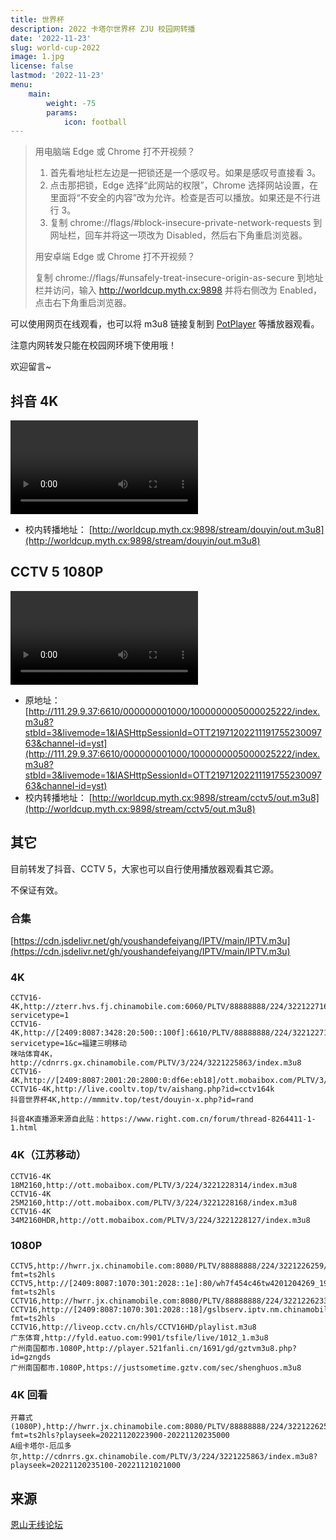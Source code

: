 ```yaml
---
title: 世界杯
description: 2022 卡塔尔世界杯 ZJU 校园网转播
date: '2022-11-23'
slug: world-cup-2022
image: 1.jpg
license: false
lastmod: '2022-11-23'
menu:
    main:
        weight: -75
        params:
            icon: football
---
```


> 用电脑端 Edge 或 Chrome 打不开视频？
>
> 1. 首先看地址栏左边是一把锁还是一个感叹号。如果是感叹号直接看 3。
> 2. 点击那把锁，Edge 选择“此网站的权限”，Chrome 选择网站设置，在里面将“不安全的内容”改为允许。检查是否可以播放。如果还是不行进行 3。
> 3. 复制 chrome://flags/#block-insecure-private-network-requests 到网址栏，回车并将这一项改为 Disabled，然后右下角重启浏览器。
>
> 用安卓端 Edge 或 Chrome 打不开视频？
>
> 复制 chrome://flags/#unsafely-treat-insecure-origin-as-secure 到地址栏并访问，输入 http://worldcup.myth.cx:9898 并将右侧改为 Enabled，点击右下角重启浏览器。

可以使用网页在线观看，也可以将 m3u8 链接复制到 [PotPlayer](https://potplayer.daum.net/?lang=zh_CN) 等播放器观看。

注意内网转发只能在校园网环境下使用哦！

欢迎留言~

## 抖音 4K
<body>
  <video
    id="video1"
    class="video-js vjs-default-skin vjs-16-9"
    controls
    preload="none"
    data-setup="{}"
  >
    <source src="http://worldcup.myth.cx:9898/stream/douyin/out.m3u8" type="application/x-mpegURL" />
  </video>

  <script src="https://vjs.zencdn.net/7.20.3/video.min.js"></script>
</body>

+ 校内转播地址：
  [http://worldcup.myth.cx:9898/stream/douyin/out.m3u8](http://worldcup.myth.cx:9898/stream/douyin/out.m3u8)

## CCTV 5 1080P

<body>
  <video
    id="video1"
    class="video-js vjs-default-skin vjs-16-9"
    controls
    preload="none"
    data-setup="{}"
  >
    <source src="http://worldcup.myth.cx:9898/stream/cctv5/out.m3u8" type="application/x-mpegURL" />
  </video>

  <script src="https://vjs.zencdn.net/7.20.3/video.min.js"></script>
</body>

+ 原地址：
  [http://111.29.9.37:6610/000000001000/1000000005000025222/index.m3u8?stbId=3&livemode=1&IASHttpSessionId=OTT2197120221119175523009763&channel-id=yst](http://111.29.9.37:6610/000000001000/1000000005000025222/index.m3u8?stbId=3&livemode=1&IASHttpSessionId=OTT2197120221119175523009763&channel-id=yst)
+ 校内转播地址：
  [http://worldcup.myth.cx:9898/stream/cctv5/out.m3u8](http://worldcup.myth.cx:9898/stream/cctv5/out.m3u8)

## 其它

目前转发了抖音、CCTV 5，大家也可以自行使用播放器观看其它源。

不保证有效。

### 合集
  [https://cdn.jsdelivr.net/gh/youshandefeiyang/IPTV/main/IPTV.m3u](https://cdn.jsdelivr.net/gh/youshandefeiyang/IPTV/main/IPTV.m3u)

### 4K
    CCTV16-4K,http://zterr.hvs.fj.chinamobile.com:6060/PLTV/88888888/224/3221227162/index.m3u8?servicetype=1
    CCTV16-4K,http://[2409:8087:3428:20:500::100f]:6610/PLTV/88888888/224/3221227162/index.m3u8?servicetype=1&c=福建三明移动
    咪咕体育4K，http://cdnrrs.gx.chinamobile.com/PLTV/3/224/3221225863/index.m3u8
    CCTV16-4K,http://[2409:8087:2001:20:2800:0:df6e:eb18]/ott.mobaibox.com/PLTV/3/224/3221228127/index.m3u8
    CCTV16-4K,http://live.cooltv.top/tv/aishang.php?id=cctv164k
    抖音世界杯4K,http://mmmitv.top/test/douyin-x.php?id=rand

    抖音4K直播源来源自此贴：https://www.right.com.cn/forum/thread-8264411-1-1.html

### 4K（江苏移动）
    CCTV16-4K 18M2160,http://ott.mobaibox.com/PLTV/3/224/3221228314/index.m3u8
    CCTV16-4K 25M2160,http://ott.mobaibox.com/PLTV/3/224/3221228168/index.m3u8
    CCTV16-4K 34M2160HDR,http://ott.mobaibox.com/PLTV/3/224/3221228127/index.m3u8



### 1080P
    CCTV5,http://hwrr.jx.chinamobile.com:8080/PLTV/88888888/224/3221226259/index.m3u8?fmt=ts2hls
    CCTV5,http://[2409:8087:1070:301:2028::1e]:80/wh7f454c46tw4201204269_1958960221/gslbserv.iptv.nm.chinamobile.com/PLTV/88888890/224/3221225964/10000100000000060000000000869060_0.smil/01.m3u8?fmt=ts2hls
    CCTV16,http://hwrr.jx.chinamobile.com:8080/PLTV/88888888/224/3221226233/index.m3u8
    CCTV16,http://[2409:8087:1070:301:2028::18]/gslbserv.iptv.nm.chinamobile.com/PLTV/88888890/224/3221226300/index.m3u8?fmt=ts2hls
    CCTV16,http://liveop.cctv.cn/hls/CCTV16HD/playlist.m3u8
    广东体育,http://fyld.eatuo.com:9901/tsfile/live/1012_1.m3u8
    广州南国都市.1080P,http://player.521fanli.cn/1691/gd/gztvm3u8.php?id=gzngds
    广州南国都市.1080P,https://justsometime.gztv.com/sec/shenghuos.m3u8

### 4K 回看
    开幕式(1080P),http://hwrr.jx.chinamobile.com:8080/PLTV/88888888/224/3221226259/index.m3u8?fmt=ts2hls?playseek=20221120223900-20221120235000
    A组卡塔尔-厄瓜多尔,http://cdnrrs.gx.chinamobile.com/PLTV/3/224/3221225863/index.m3u8?playseek=20221120235100-20221121021000

## 来源

[恩山无线论坛](https://www.right.com.cn/forum/thread-8264080-1-1.html)